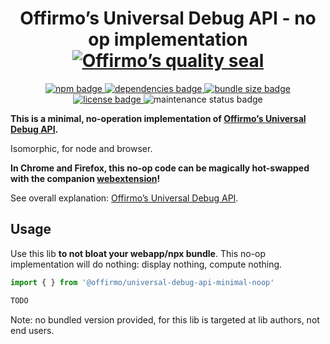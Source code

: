 
<h1 align="center">
	Offirmo’s Universal Debug API - no op implementation<br>
	<a href="https://www.offirmo.net/offirmo-monorepo/doc/modules-directory/index.html">
		<img src="https://www.offirmo.net/offirmo-monorepo/doc/quality-seal/offirmos_quality_seal.svg" alt="Offirmo’s quality seal">
	</a>
</h1>

<p align="center">
	<a alt="npm package page"
	  href="https://www.npmjs.com/package/@offirmo/universal-debug-api-minimal-noop">
		<img alt="npm badge"
		  src="https://img.shields.io/npm/v/@offirmo/universal-debug-api-minimal-noop.svg">
	</a>
	<a alt="dependencies analysis"
	  href="https://david-dm.org/offirmo/offirmo-monorepo?path=2-advanced%2Funiversal-debug-api-minimal-noop">
		<img alt="dependencies badge"
		  src="https://img.shields.io/david/offirmo/offirmo-monorepo.svg?path=2-advanced%2Funiversal-debug-api-minimal-noop">
	</a>
	<a alt="bundle size evaluation"
	  href="https://bundlephobia.com/result?p=@offirmo/universal-debug-api-minimal-noop">
		<img alt="bundle size badge"
		  src="https://img.shields.io/bundlephobia/minzip/@offirmo/universal-debug-api-minimal-noop.svg">
	</a>
	<a alt="license"
	  href="https://unlicense.org/">
		<img alt="license badge"
		  src="https://img.shields.io/badge/license-public_domain-brightgreen.svg">
	</a>
	<img alt="maintenance status badge"
	  src="https://img.shields.io/maintenance/yes/2019.svg">
</p>

**This is a minimal, no-operation implementation of [Offirmo’s Universal Debug API](https://github.com/Offirmo/offirmo-monorepo/wiki/Offirmo%E2%80%99s-Universal-Debug-Api).**

Isomorphic, for node and browser.

**In Chrome and Firefox, this no-op code can be magically hot-swapped with the companion [webextension](TODO)!**

See overall explanation: [Offirmo’s Universal Debug API](https://github.com/Offirmo/offirmo-monorepo/wiki/Offirmo%E2%80%99s-Universal-Debug-Api).


## Usage

Use this lib **to not bloat your webapp/npx bundle**. This no-op implementation will do nothing: display nothing, compute nothing.


```javascript
import { } from '@offirmo/universal-debug-api-minimal-noop'

TODO
```

Note: no bundled version provided, for this lib is targeted at lib authors, not end users.
